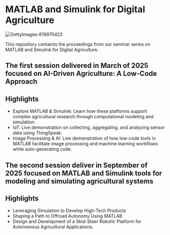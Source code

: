 # MATLAB and Simulink for Digital Agriculture
![GettyImages-619970422](https://github.com/user-attachments/assets/a3085531-efea-4b75-b2f8-94d28313bfa5)

This repository containts the proceedings from our seminar series on MATLAB and Simulink for Digital Agriculture.

## The first session delivered in March of 2025 focused on AI-Driven Agriculture: A Low-Code Approach

## Highlights
- Explore MATLAB & Simulink: Learn how these platforms support complex agricultural research through computational modeling and simulation.
- IoT: Live demonstration on collecting, aggregating, and analyzing sensor data using ThingSpeak.
- Image Processing & AI: Live demonstration of how low-code tools in MATLAB facilitate image processing and machine learning workflows while auto-generating code. 

## The second session deliver in September of 2025 focused on MATLAB and Simulink tools for modeling and simulating agricultural systems

## Highlights

- Leveraging Simulation to Develop High-Tech Products
- Shaping a Path to Offroad Autonomy Using MATLAB
- Design and Development of a Skid-Steer Robotic Platform for Autonomous Agricultural Applications.
